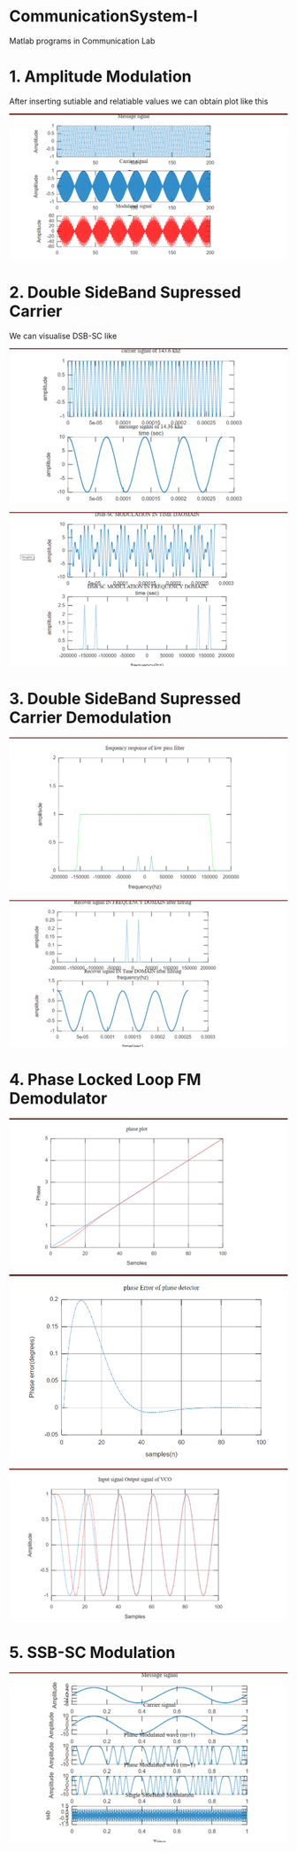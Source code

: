 # CommunicationSystem-I
Matlab programs in Communication Lab
# 1. Amplitude Modulation
After inserting sutiable and relatiable values we can obtain plot like this


![Amplitude Modulation](./images/AmplitudeMod.png)

# 2. Double SideBand Supressed Carrier
We can visualise DSB-SC like 

![DSB](./images/Screenshot_10.png)


![DSB](./images/Screenshot_11.png)

# 3. Double SideBand Supressed Carrier Demodulation

![DSB](./images/Screenshot_12.png)

![DSB](./images/Screenshot_13.png)

# 4. Phase Locked Loop FM Demodulator

![DSB](./images/Screenshot_14.png)

![DSB](./images/Screenshot_15.png)

![DSB](./images/Screenshot_16.png)

# 5. SSB-SC Modulation

![DSB](./images/Screenshot_131.png)



